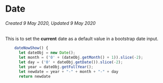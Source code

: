 # Date

###### Created 9 May 2020, Updated 9 May 2020

This is to set the **current** date as a default value in a bootstrap date input.

```javascript
    dateNowShow() {
      let dateObj = new Date();
      let month = ('0' + (dateObj.getMonth() + 1)).slice(-2);
      let day = ('0' + dateObj.getDate()).slice(-2);
      let year = dateObj.getFullYear();
      let newdate = year + "-" + month + "-" + day
      return newdate
```
